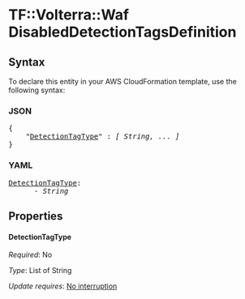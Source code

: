 # TF::Volterra::Waf DisabledDetectionTagsDefinition

## Syntax

To declare this entity in your AWS CloudFormation template, use the following syntax:

### JSON

<pre>
{
    "<a href="#detectiontagtype" title="DetectionTagType">DetectionTagType</a>" : <i>[ String, ... ]</i>
}
</pre>

### YAML

<pre>
<a href="#detectiontagtype" title="DetectionTagType">DetectionTagType</a>: <i>
      - String</i>
</pre>

## Properties

#### DetectionTagType

_Required_: No

_Type_: List of String

_Update requires_: [No interruption](https://docs.aws.amazon.com/AWSCloudFormation/latest/UserGuide/using-cfn-updating-stacks-update-behaviors.html#update-no-interrupt)

